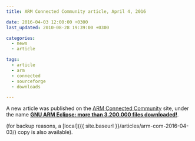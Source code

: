 ```yaml
---
title: ARM Connected Community article, April 4, 2016

date: 2016-04-03 12:00:00 +0300
last_updated: 2010-08-28 19:39:00 +0300

categories:
  - news
  - article

tags:
  - article
  - arm
  - connected
  - sourceforge
  - downloads

---
```


A new article was published on the [ARM Connected Community](http://community.arm.com) site, under the name **[GNU ARM Eclipse: more than 3.200.000 files downloaded!](https://community.arm.com/groups/tools/blog/2016/04/03/gnu-arm-eclipse-more-than-3200000-files-downloaded)**.

(for backup reasons, a [local]({{ site.baseurl }}/articles/arm-com-2016-04-03/) copy is also available).
